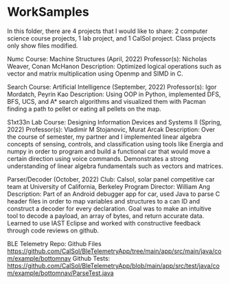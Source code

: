 # WorkSamples

In this folder, there are 4 projects that I would like to share: 2 computer science course projects, 1 lab project, and 1 CalSol project. Class projects only show files modified.

Numc
Course: Machine Structures (April, 2022)
Professor(s): Nicholas Weaver, Conan McHanon
Description: Optimized logical operations such as vector and matrix multiplication using Openmp and SIMD in C. 

Search 
Course: Artificial Intelligence (September, 2022)
Professor(s): Igor Mordatch, Peyrin Kao
Description: Using OOP in Python, implemented DFS, BFS, UCS, and A* search algorithms and visualized them with Pacman finding a path to pellet or eating all pellets on the map. 

S1xt33n Lab
Course: Designing Information Devices and Systems II (Spring, 2022)
Professor(s): Vladimir M Stojanovic, Murat Arcak
Description: Over the course of semester, my partner and I implemented linear algebra concepts of sensing, controls, and classification using tools like Energia and numpy in order to program and build a functional car that would move a certain direction using voice commands. Demonstrates a strong understanding of linear algebra fundamentals such as vectors and matrices. 

Parser/Decoder (October, 2022)
Club: Calsol, solar panel competitive car team at University of California, Berkeley
Program Director: William Ang
Description: Part of an Android debugger app for car, used Java to parse C header files in order to map variables and structures to a can ID and construct a decoder for every declaration. Goal was to make an intuitive tool to decode a payload, an array of bytes, and return accurate data. Learned to use IAST Eclipse and worked with constructive feedback through code reviews on github.

BLE Telemetry Repo:
Github Files https://github.com/CalSol/BleTelemetryApp/tree/main/app/src/main/java/com/example/bottomnav 
Github Tests: https://github.com/CalSol/BleTelemetryApp/blob/main/app/src/test/java/com/example/bottomnav/ParseTest.java
